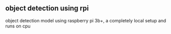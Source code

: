 ## object detection using rpi
object detection model using raspberry pi 3b+, a completely local setup and runs on cpu
